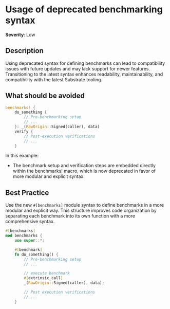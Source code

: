 # Usage of deprecated benchmarking syntax

**Severity**: Low

## Description

Using deprecated syntax for defining benchmarks can lead to compatibility issues with future updates and may lack
support for newer features. Transitioning to the latest syntax enhances readability, maintainability, and compatibility
with the latest Substrate tooling.

## What should be avoided

```rust
benchmarks! {
	do_something {
        // Pre-benchmarking setup
        // ...
	}: _(RawOrigin::Signed(caller), data)
	verify {
        // Post-execution verifications
		// ...
	}
```

In this example:

- The benchmark setup and verification steps are embedded directly within the benchmarks! macro, which is now deprecated
  in favor of more modular and explicit syntax.

## Best Practice

Use the new `#[benchmarks]` module syntax to define benchmarks in a more modular and explicit way. This structure
improves code organization by separating each benchmark into its own function with a more comprehensive syntax.

```rust
#[benchmarks]
mod benchmarks {
	use super::*;

	#[benchmark]
	fn do_something() {
        // Pre-benchmarking setup
        // ...

        // execute benchmark
		#[extrinsic_call]
		_(RawOrigin::Signed(caller), data);

        // Post execution verifications
        // ...
	}
```
